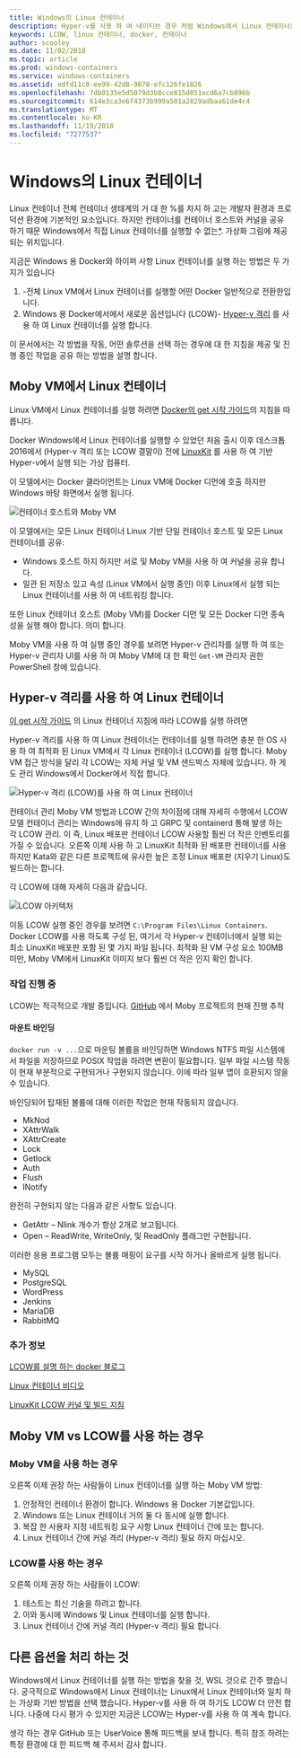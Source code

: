```yaml
---
title: Windows의 Linux 컨테이너
description: Hyper-v를 사용 하 여 네이티브 경우 처럼 Windows에서 Linux 컨테이너를 실행 하는 다양 한 방법을 알아봅니다.
keywords: LCOW, linux 컨테이너, docker, 컨테이너
author: scooley
ms.date: 11/02/2018
ms.topic: article
ms.prod: windows-containers
ms.service: windows-containers
ms.assetid: edfd11c8-ee99-42d8-9878-efc126fe1826
ms.openlocfilehash: 7db0135e5d5079d3b8cce815d051ecd6a7cb896b
ms.sourcegitcommit: 614e3ca3e6f4373b999a501a2829adbaa61de4c4
ms.translationtype: MT
ms.contentlocale: ko-KR
ms.lasthandoff: 11/19/2018
ms.locfileid: "7277537"
---
```

# <a name="linux-containers-on-windows"></a>Windows의 Linux 컨테이너

Linux 컨테이너 전체 컨테이너 생태계의 거 대 한 %를 차지 하 고는 개발자 환경과 프로덕션 환경에 기본적인 요소입니다.  하지만 컨테이너를 컨테이너 호스트와 커널을 공유 하기 때문 Windows에서 직접 Linux 컨테이너를 실행할 수 없는[*](linux-containers.md#other-options-we-considered).  가상화 그림에 제공 되는 위치입니다.

지금은 Windows 용 Docker와 하이퍼 사항 Linux 컨테이너를 실행 하는 방법은 두 가지가 있습니다

1. -전체 Linux VM에서 Linux 컨테이너를 실행할 어떤 Docker 일반적으로 전환한입니다.
1. Windows 용 Docker에서에서 새로운 옵션입니다 (LCOW)- [Hyper-v 격리](../manage-containers/hyperv-container.md) 를 사용 하 여 Linux 컨테이너를 실행 합니다.

이 문서에서는 각 방법을 작동, 어떤 솔루션을 선택 하는 경우에 대 한 지침을 제공 및 진행 중인 작업을 공유 하는 방법을 설명 합니다.

## <a name="linux-containers-in-a-moby-vm"></a>Moby VM에서 Linux 컨테이너

Linux VM에서 Linux 컨테이너를 실행 하려면 [Docker의 get 시작 가이드](https://docs.docker.com/docker-for-windows/)의 지침을 따릅니다.

Docker Windows에서 Linux 컨테이너를 실행할 수 있었던 처음 출시 이후 데스크톱 2016에서 (Hyper-v 격리 또는 LCOW 결말이) 전에 [LinuxKit](https://github.com/linuxkit/linuxkit) 를 사용 하 여 기반 Hyper-v에서 실행 되는 가상 컴퓨터.

이 모델에서는 Docker 클라이언트는 Linux VM에 Docker 디먼에 호출 하지만 Windows 바탕 화면에서 실행 됩니다.

![컨테이너 호스트와 Moby VM](media/MobyVM.png)

이 모델에서는 모든 Linux 컨테이너 Linux 기반 단일 컨테이너 호스트 및 모든 Linux 컨테이너를 공유:

* Windows 호스트 하지 하지만 서로 및 Moby VM을 사용 하 여 커널을 공유 합니다.
* 일관 된 저장소 있고 속성 (Linux VM에서 실행 중인) 이후 Linux에서 실행 되는 Linux 컨테이너를 사용 하 여 네트워킹 합니다.

또한 Linux 컨테이너 호스트 (Moby VM)를 Docker 디먼 및 모든 Docker 디먼 종속성을 실행 해야 합니다. 의미 합니다.

Moby VM을 사용 하 여 실행 중인 경우를 보려면 Hyper-v 관리자를 실행 하 여 또는 Hyper-v 관리자 UI를 사용 하 여 Moby VM에 대 한 확인 `Get-VM` 관리자 권한 PowerShell 창에 있습니다.

## <a name="linux-containers-with-hyper-v-isolation"></a>Hyper-v 격리를 사용 하 여 Linux 컨테이너

[이 get 시작 가이드](../quick-start/quick-start-windows-10.md) 의 Linux 컨테이너 지침에 따라 LCOW를 실행 하려면

Hyper-v 격리를 사용 하 여 Linux 컨테이너는 컨테이너를 실행 하려면 충분 한 OS 사용 하 여 최적화 된 Linux VM에서 각 Linux 컨테이너 (LCOW)를 실행 합니다.  Moby VM 접근 방식을 달리 각 LCOW는 자체 커널 및 VM 샌드박스 자체에 있습니다.  하 게도 관리 Windows에서 Docker에서 직접 합니다.

![Hyper-v 격리 (LCOW)를 사용 하 여 Linux 컨테이너](media/lcow-approach.png)

컨테이너 관리 Moby VM 방법과 LCOW 간의 차이점에 대해 자세히 수행에서 LCOW 모델 컨테이너 관리는 Windows에 유지 하 고 GRPC 및 containerd 통해 발생 하는 각 LCOW 관리.  이 즉, Linux 배포판 컨테이너 LCOW 사용할 훨씬 더 작은 인벤토리를 가질 수 있습니다.  오른쪽 이제 사용 하 고 LinuxKit 최적화 된 배포판 컨테이너를 사용 하지만 Kata와 같은 다른 프로젝트에 유사한 높은 조정 Linux 배포판 (지우기 Linux)도 빌드하는 합니다.

각 LCOW에 대해 자세히 다음과 같습니다.

![LCOW 아키텍처](media/lcow.png)

이동 LCOW 실행 중인 경우를 보려면 `C:\Program Files\Linux Containers`.  Docker LCOW를 사용 하도록 구성 된, 여기서 각 Hyper-v 컨테이너에서 실행 되는 최소 LinuxKit 배포판 포함 된 몇 가지 파일 됩니다.  최적화 된 VM 구성 요소 100MB 미만, Moby VM에서 LinuxKit 이미지 보다 훨씬 더 작은 인지 확인 합니다.

### <a name="work-in-progress"></a>작업 진행 중

LCOW는 적극적으로 개발 중입니다.  [GitHub](https://github.com/moby/moby/issues/33850) 에서 Moby 프로젝트의 현재 진행 추적

#### <a name="bind-mounts"></a>마운트 바인딩

`docker run -v ...`으로 마운팅 볼륨을 바인딩하면 Windows NTFS 파일 시스템에서 파일을 저장하므로 POSIX 작업을 하려면 변환이 필요합니다. 일부 파일 시스템 작동이 현재 부분적으로 구현되거나 구현되지 않습니다. 이에 따라 일부 앱이 호환되지 않을 수 있습니다.

바인딩되어 탑재된 볼륨에 대해 이러한 작업은 현재 작동되지 않습니다.

* MkNod
* XAttrWalk
* XAttrCreate
* Lock
* Getlock
* Auth
* Flush
* INotify

완전히 구현되지 않는 다음과 같은 사항도 있습니다.

* GetAttr – Nlink 개수가 항상 2개로 보고됩니다.
* Open – ReadWrite, WriteOnly, 및 ReadOnly 플래그만 구현됩니다.

이러한 응용 프로그램 모두는 볼륨 매핑이 요구를 시작 하거나 올바르게 실행 됩니다.

* MySQL
* PostgreSQL
* WordPress
* Jenkins
* MariaDB
* RabbitMQ

### <a name="extra-information"></a>추가 정보

[LCOW를 설명 하는 docker 블로그](https://blog.docker.com/2017/11/docker-for-windows-17-11/)

[Linux 컨테이너 비디오](https://sec.ch9.ms/ch9/1e5a/08ff93f2-987e-4f8d-8036-2570dcac1e5a/LinuxContainer.mp4)

[LinuxKit LCOW 커널 및 빌드 지침](https://github.com/linuxkit/lcow)

## <a name="when-to-use-moby-vm-vs-lcow"></a>Moby VM vs LCOW를 사용 하는 경우

### <a name="when-to-use-moby-vm"></a>Moby VM을 사용 하는 경우

오른쪽 이제 권장 하는 사람들이 Linux 컨테이너를 실행 하는 Moby VM 방법:

1. 안정적인 컨테이너 환경이 합니다.  Windows 용 Docker 기본값입니다.
1. Windows 또는 Linux 컨테이너 거의 둘 다 동시에 실행 합니다.
1. 복잡 한 사용자 지정 네트워킹 요구 사항 Linux 컨테이너 간에 또는 합니다.
1. Linux 컨테이너 간에 커널 격리 (Hyper-v 격리) 필요 하지 마십시오.

### <a name="when-to-use-lcow"></a>LCOW를 사용 하는 경우

오른쪽 이제 권장 하는 사람들이 LCOW:

1. 테스트는 최신 기술을 하려고 합니다.
1. 이와 동시에 Windows 및 Linux 컨테이너를 실행 합니다.
1. Linux 컨테이너 간에 커널 격리 (Hyper-v 격리) 필요 합니다.

## <a name="other-options-we-considered"></a>다른 옵션을 처리 하는 것

Windows에서 Linux 컨테이너를 실행 하는 방법을 찾을 것, WSL 것으로 간주 했습니다. 궁극적으로 Windows에서 Linux 컨테이너는 Linux에서 Linux 컨테이너와 일치 하는 가상화 기반 방법을 선택 했습니다. Hyper-v를 사용 하 여 하기도 LCOW 더 안전 합니다. 나중에 다시 평가 수 있지만 지금은 LCOW는 Hyper-v를 사용 하 여 계속 합니다.

생각 하는 경우 GitHub 또는 UserVoice 통해 피드백을 보내 합니다.  특히 참조 하려는 특정 환경에 대 한 피드백 해 주셔서 감사 합니다.
